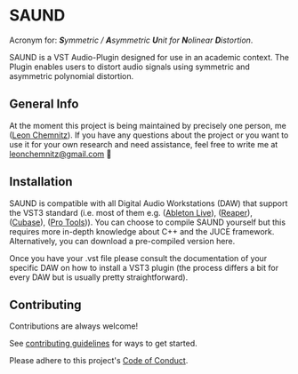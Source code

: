 # SAUND

Acronym for: _**S**ymmetric / **A**symmetric **U**nit for **N**olinear **D**istortion_.

SAUND is a VST Audio-Plugin designed for use in an academic context. The Plugin enables users to distort audio signals
using symmetric and asymmetric polynomial distortion.

## General Info

At the moment this project is being maintained by precisely one person, me ([Leon Chemnitz](https://github.com/leonchemnitz)). If you have any questions about the project
or you want to use it for your own research and need assistance, feel free to write me at <leonchemnitz@gmail.com> 🚀

## Installation

SAUND is compatible with all Digital Audio Workstations (DAW) that support the VST3 standard (i.e. most of them e.g. ([Ableton Live](https://www.ableton.com/de/live/)), ([Reaper](https://www.reaper.fm/)), ([Cubase](https://www.steinberg.net/de/cubase/)), ([Pro Tools](https://www.avid.com/de/pro-tools))).
You can choose to compile SAUND yourself but this requires more in-depth knowledge about C++ and the JUCE framework.
Alternatively, you can download a pre-compiled version here.

Once you have your .vst file please consult the documentation of your specific DAW on how to install a VST3 plugin
(the process differs a bit for every DAW but is usually pretty straightforward).

## Contributing

Contributions are always welcome!

See [contributing guidelines](CONTRIBUTING.md) for ways to get started.

Please adhere to this project's [Code of Conduct](CODE_OF_CONDUCT.md).
